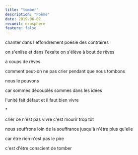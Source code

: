 ```yaml
---
title: "tomber"
description: "Poème"
date: 2019-06-02
recueil: erosphere
feature: false
---
```


chanter dans l'effondrement
poésie des contraires

on s'enlise et dans l'exalte
on s'élève à bout de rêves

à coups de rêves

comment peut-on ne pas crier
pendant que nous tombons

nous le pouvons

car sommes découplés
sommes dans les idées

l'unité fait défaut
et il faut bien vivre

\*

crier ce n'est pas vivre
c'est mourir trop tôt

nous souffrons loin de la souffrance
jusqu'à n'être plus qu'elle

car être rien n'est pas le pire

c'est d'être conscient de tomber
